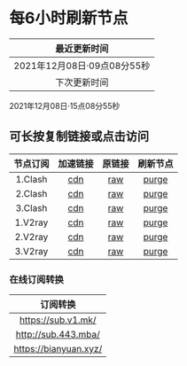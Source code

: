 # 每6小时刷新节点

|最近更新时间|
| :----: |
|2021年12月08日·09点08分55秒|
|下次更新时间|
2021年12月08日·15点08分55秒

## 可长按复制链接或点击访问
|节点订阅|加速链接|原链接|刷新节点|
| :----: | :----: | :----: | :----: |
|1.Clash|[cdn](https://cdn.jsdelivr.net/gh/some6508/all@master/c)|[raw](https://raw.githubusercontent.com/some6508/all/master/c)|[purge](https://purge.jsdelivr.net/gh/some6508/all@master/c)|
|2.Clash|[cdn](https://cdn.jsdelivr.net/gh/some6508/all@master/c2)|[raw](https://raw.githubusercontent.com/some6508/all/master/c2)|[purge](https://purge.jsdelivr.net/gh/some6508/all@master/c2)|
|3.Clash|[cdn](https://cdn.jsdelivr.net/gh/some6508/all@master/c3)|[raw](https://raw.githubusercontent.com/some6508/all/master/c3)|[purge](https://purge.jsdelivr.net/gh/some6508/all@master/c3)|
|1.V2ray|[cdn](https://cdn.jsdelivr.net/gh/some6508/all@master/v)|[raw](https://raw.githubusercontent.com/some6508/all/master/v)|[purge](https://purge.jsdelivr.net/gh/some6508/all@master/v)|
|2.V2ray|[cdn](https://cdn.jsdelivr.net/gh/some6508/all@master/v2)|[raw](https://raw.githubusercontent.com/some6508/all/master/v2)|[purge](https://purge.jsdelivr.net/gh/some6508/all@master/v2)|
|3.V2ray|[cdn](https://cdn.jsdelivr.net/gh/some6508/all@master/v3)|[raw](https://raw.githubusercontent.com/some6508/all/master/v3)|[purge](https://purge.jsdelivr.net/gh/some6508/all@master/v3)|

### 在线订阅转换
|订阅转换|
| :----: |
|https://sub.v1.mk/|
|http://sub.443.mba/|
|https://bianyuan.xyz/|
